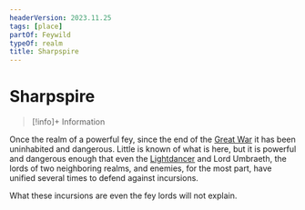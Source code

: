 ```yaml
---
headerVersion: 2023.11.25
tags: [place]
partOf: Feywild
typeOf: realm
title: Sharpspire
---
```

# Sharpspire
>[!info]+ Information
> 
>> 

Once the realm of a powerful fey, since the end of the [Great War](<../../../../events/1500s/great-war.md>) it has been uninhabited and dangerous. Little is known of what is here, but it is powerful and dangerous enough that even the [Lightdancer](<../../../../people/extraplanar-powers/lightdancer.md>) and Lord Umbraeth, the lords of two neighboring realms, and enemies, for the most part, have unified several times to defend against incursions.

What these incursions are even the fey lords will not explain.